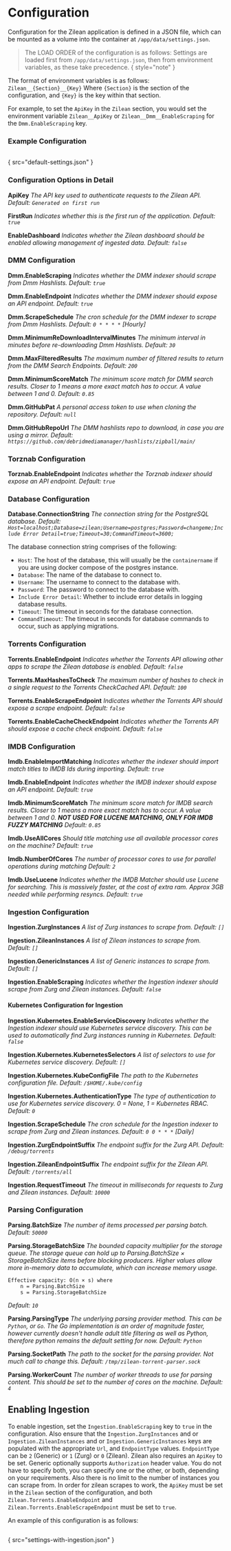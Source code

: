 
# Configuration

Configuration for the Zilean application is defined in a JSON file, which can be mounted as a volume into the container at `/app/data/settings.json`.

> The LOAD ORDER of the configuration is as follows:
> Settings are loaded first from `/app/data/settings.json`, then from environment variables, as these take precedence.
{ style="note" }

The format of environment variables is as follows:
`Zilean__{Section}__{Key}`
Where `{Section}` is the section of the configuration, and `{Key}` is the key within that section.

For example, to set the `ApiKey` in the `Zilean` section, you would set the environment variable `Zilean__ApiKey` or
`Zilean__Dmm__EnableScraping` for the `Dmm.EnableScraping` key.

### Example Configuration

```json
```
{ src="default-settings.json" }

### Configuration Options in Detail

**ApiKey**
_The API key used to authenticate requests to the Zilean API._
_Default: `Generated on first run`_

**FirstRun**
_Indicates whether this is the first run of the application._
_Default: `true`_

**EnableDashboard**
_Indicates whether the Zilean dashboard should be enabled allowing management of ingested data._
_Default: `false`_

### DMM Configuration
**Dmm.EnableScraping**
_Indicates whether the DMM indexer should scrape from Dmm Hashlists._
_Default: `true`_

**Dmm.EnableEndpoint**
_Indicates whether the DMM indexer should expose an API endpoint._
_Default: `true`_

**Dmm.ScrapeSchedule**
_The cron schedule for the DMM indexer to scrape from Dmm Hashlists._
_Default: `0 * * * *` [Hourly]_

**Dmm.MinimumReDownloadIntervalMinutes**
_The minimum interval in minutes before re-downloading Dmm Hashlists._
_Default: `30`_

**Dmm.MaxFilteredResults**
_The maximum number of filtered results to return from the DMM Search Endpoints._
_Default: `200`_

**Dmm.MinimumScoreMatch**
_The minimum score match for DMM search results. Closer to 1 means a more exact match has to occur. A value between 1 and 0._
_Default: `0.85`_

**Dmm.GitHubPat**
_A personal access token to use when cloning the repository._
_Default: `null`_

**Dmm.GitHubRepoUrl**
_The DMM hashlists repo to download, in case you are using a mirror._
_Default: `https://github.com/debridmediamanager/hashlists/zipball/main/`_

### Torznab Configuration
**Torznab.EnableEndpoint**
_Indicates whether the Torznab indexer should expose an API endpoint._
_Default: `true`_

### Database Configuration
**Database.ConnectionString**
_The connection string for the PostgreSQL database._
_Default: `Host=localhost;Database=zilean;Username=postgres;Password=changeme;Include Error Detail=true;Timeout=30;CommandTimeout=3600;`_

The database connection string comprises of the following:
- `Host`: The host of the database, this will usually be the `containername` if you are using docker compose of the postgres instance.
- `Database`: The name of the database to connect to.
- `Username`: The username to connect to the database with.
- `Password`: The password to connect to the database with.
- `Include Error Detail`: Whether to include error details in logging database results.
- `Timeout`: The timeout in seconds for the database connection.
- `CommandTimeout`: The timeout in seconds for database commands to occur, such as applying migrations.

### Torrents Configuration
**Torrents.EnableEndpoint**
_Indicates whether the Torrents API allowing other apps to scrape the Zilean database is enabled._
_Default: `false`_

**Torrents.MaxHashesToCheck**
_The maximum number of hashes to check in a single request to the Torrents CheckCached API._
_Default: `100`_

**Torrents.EnableScrapeEndpoint**
_Indicates whether the Torrents API should expose a scrape endpoint._
_Default: `false`_

**Torrents.EnableCacheCheckEndpoint**
_Indicates whether the Torrents API should expose a cache check endpoint._
_Default: `false`_

### IMDB Configuration
**Imdb.EnableImportMatching**
_Indicates whether the indexer should import match titles to IMDB Ids during importing._
_Default: `true`_

**Imdb.EnableEndpoint**
_Indicates whether the IMDB indexer should expose an API endpoint._
_Default: `true`_

**Imdb.MinimumScoreMatch**
_The minimum score match for IMDB search results. Closer to 1 means a more exact match has to occur. A value between 1 and 0._
_**NOT USED FOR LUCENE MATCHING, ONLY FOR IMDB FUZZY MATCHING**_
_Default: `0.85`_

**Imdb.UseAllCores**
_Should title matching use all available processor cores on the machine?_
_Default: `true`_

**Imdb.NumberOfCores**
_The number of processor cores to use for parallel operations during matching_
_Default: `2`_

**Imdb.UseLucene**
_Indicates whether the IMDB Matcher should use Lucene for searching. This is massively faster, at the cost of extra ram. Approx 3GB needed while performing resyncs._
_Default: `true`_

### Ingestion Configuration
**Ingestion.ZurgInstances**
_A list of Zurg instances to scrape from._
_Default: `[]`_

**Ingestion.ZileanInstances**
_A list of Zilean instances to scrape from._
_Default: `[]`_

**Ingestion.GenericInstances**
_A list of Generic instances to scrape from._
_Default: `[]`_

**Ingestion.EnableScraping**
_Indicates whether the Ingestion indexer should scrape from Zurg and Zilean instances._
_Default: `false`_

#### Kubernetes Configuration for Ingestion
**Ingestion.Kubernetes.EnableServiceDiscovery**
_Indicates whether the Ingestion indexer should use Kubernetes service discovery. This can be used to automatically find Zurg instances running in Kubernetes._
_Default: `false`_

**Ingestion.Kubernetes.KubernetesSelectors**
_A list of selectors to use for Kubernetes service discovery._
_Default: `[]`_

**Ingestion.Kubernetes.KubeConfigFile**
_The path to the Kubernetes configuration file._
_Default: `/$HOME/.kube/config`_

**Ingestion.Kubernetes.AuthenticationType**
_The type of authentication to use for Kubernetes service discovery. 0 = None, 1 = Kubernetes RBAC._
_Default: `0`_

**Ingestion.ScrapeSchedule**
_The cron schedule for the Ingestion indexer to scrape from Zurg and Zilean instances._
_Default: `0 0 * * *` [Daily]_

**Ingestion.ZurgEndpointSuffix**
_The endpoint suffix for the Zurg API._
_Default: `/debug/torrents`_

**Ingestion.ZileanEndpointSuffix**
_The endpoint suffix for the Zilean API._
_Default: `/torrents/all`_

**Ingestion.RequestTimeout**
_The timeout in milliseconds for requests to Zurg and Zilean instances._
_Default: `10000`_

### Parsing Configuration
**Parsing.BatchSize**
_The number of items processed per parsing batch._
_Default: `50000`_

**Parsing.StorageBatchSize**
_The bounded capacity multiplier for the storage queue. The storage queue can hold up to Parsing.BatchSize × StorageBatchSize items before blocking producers.
Higher values allow more in-memory data to accumulate, which can increase memory usage._
```
Effective capacity: O(n × s) where
    n = Parsing.BatchSize
    s = Parsing.StorageBatchSize
```
_Default: `10`_

**Parsing.ParsingType**
_The underlying parsing provider method._
_This can be `Python`, or `Go`. The Go implementation is an order of magnitude faster, however currently doesn't handle adult title filtering as well as Python, therefore python remains the default setting for now._
_Default: `Python`_

**Parsing.SocketPath**
_The path to the socket for the parsing provider. Not much call to change this._
_Default: `/tmp/zilean-torrent-parser.sock`_

**Parsing.WorkerCount**
_The number of worker threads to use for parsing content. This should be set to the number of cores on the machine._
_Default: `4`_

## Enabling Ingestion

To enable ingestion, set the `Ingestion.EnableScraping` key to `true` in the configuration.
Also ensure that the `Ingestion.ZurgInstances` and or `Ingestion.ZileanInstances` and or `Ingestion.GenericInstances` keys are populated with the appropriate `Url`, and `EndpointType` values.
`EndpointType` can be `2` (Generic) or `1` (Zurg) or `0` (Zilean). Zilean also requires an `ApiKey` to be set. Generic optionally supports `Authorization` header value.
You do not have to specify both, you can specify one or the other, or both, depending on your requirements.
Also there is no limit to the number of instances you can scrape from.
In order for zilean scrapes to work, the `ApiKey` must be set in the `Zilean` section of the configuration, and both `Zilean.Torrents.EnableEndpoint` and `Zilean.Torrents.EnableScrapeEndpoint` must be set to `true`.

An example of this configuration is as follows:

```json
```
{ src="settings-with-ingestion.json" }
